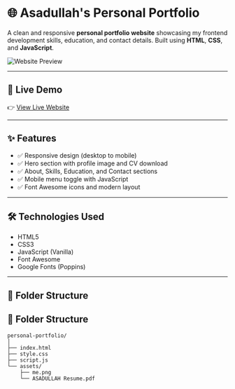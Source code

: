 # 🌐 Asadullah's Personal Portfolio

A clean and responsive **personal portfolio website** showcasing my frontend development skills, education, and contact details. Built using **HTML**, **CSS**, and **JavaScript**.

![Website Preview](assets/preview.png) <!-- Optional: Upload preview.png inside assets folder -->

---

## 🔗 Live Demo

👉 [View Live Website](https://iasad-ullah.github.io/personal-portfolio/)  
<!-- Replace this link with your actual GitHub Pages link if needed -->

---

## ✨ Features

- ✅ Responsive design (desktop to mobile)
- ✅ Hero section with profile image and CV download
- ✅ About, Skills, Education, and Contact sections
- ✅ Mobile menu toggle with JavaScript
- ✅ Font Awesome icons and modern layout

---

## 🛠️ Technologies Used

- HTML5  
- CSS3  
- JavaScript (Vanilla)  
- Font Awesome  
- Google Fonts (Poppins)

---

## 📂 Folder Structure

## 📂 Folder Structure

```
personal-portfolio/
│
├── index.html
├── style.css
├── script.js
└── assets/
    ├── me.png
    └── ASADULLAH Resume.pdf
```



